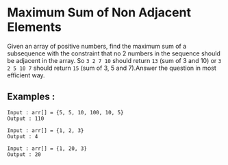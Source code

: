 # Maximum Sum of Non Adjacent Elements

Given an array of positive numbers, find the maximum sum of a subsequence with the constraint that no 2 numbers in the sequence should be adjacent in the array. So `3 2 7 10` should return `13` (sum of 3 and 10) or `3 2 5 10 7` should return `15` (sum of 3, 5 and 7).Answer the question in most efficient way.

## Examples :

```
Input : arr[] = {5, 5, 10, 100, 10, 5}
Output : 110

Input : arr[] = {1, 2, 3}
Output : 4

Input : arr[] = {1, 20, 3}
Output : 20
```
